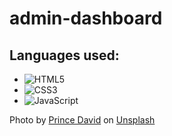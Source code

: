 # admin-dashboard


## Languages used:

- ![HTML5](https://img.shields.io/badge/html5-%23E34F26.svg?style=for-the-badge&logo=html5&logoColor=white)   
- ![CSS3](https://img.shields.io/badge/css3-%231572B6.svg?style=for-the-badge&logo=css3&logoColor=white)   
- ![JavaScript](https://img.shields.io/badge/javascript-%23323330.svg?style=for-the-badge&logo=javascript&logoColor=%23F7DF1E)









Photo by <a href="https://unsplash.com/@bravoprince?utm_content=creditCopyText&utm_medium=referral&utm_source=unsplash">Prince David</a> on <a href="https://unsplash.com/photos/MMKAbQPIXg8?utm_content=creditCopyText&utm_medium=referral&utm_source=unsplash">Unsplash</a>
  
